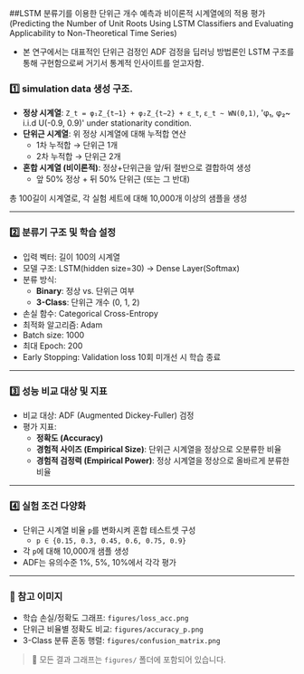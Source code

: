 ##LSTM 분류기를 이용한 단위근 개수 예측과 비이론적 시계열에의 적용 평가
(Predicting the Number of Unit Roots Using LSTM Classifiers and Evaluating Applicability to Non-Theoretical Time Series)

- 본 연구에서는 대표적인 단위근 검정인 ADF 검정을 딥러닝 방법론인 LSTM 구조를 통해 구현함으로써 거기서 통계적 인사이트를 얻고자함.

### 1️⃣ simulation data 생성 구조.
- **정상 시계열**: `Z_t = φ₁Z_{t−1} + φ₂Z_{t−2} + ε_t`, `ε_t ~ WN(0,1)`,  'φ₁, φ₂~ i.i.d U(-0.9, 0.9)' under stationarity condition.
- **단위근 시계열**: 위 정상 시계열에 대해 누적합 연산  
  - 1차 누적합 → 단위근 1개  
  - 2차 누적합 → 단위근 2개
- **혼합 시계열 (비이론적)**: 정상+단위근을 앞/뒤 절반으로 결합하여 생성  
  - 앞 50% 정상 + 뒤 50% 단위근 (또는 그 반대)

총 100길이 시계열로, 각 실험 세트에 대해 10,000개 이상의 샘플을 생성

---

### 2️⃣ 분류기 구조 및 학습 설정

- 입력 벡터: 길이 100의 시계열
- 모델 구조: LSTM(hidden size=30) → Dense Layer(Softmax)
- 분류 방식:
  - **Binary**: 정상 vs. 단위근 여부
  - **3-Class**: 단위근 개수 (0, 1, 2)
- 손실 함수: Categorical Cross-Entropy
- 최적화 알고리즘: Adam
- Batch size: 1000
- 최대 Epoch: 200
- Early Stopping: Validation loss 10회 미개선 시 학습 종료

---

### 3️⃣ 성능 비교 대상 및 지표

- 비교 대상: ADF (Augmented Dickey-Fuller) 검정
- 평가 지표:
  - **정확도 (Accuracy)**
  - **경험적 사이즈 (Empirical Size)**: 단위근 시계열을 정상으로 오분류한 비율
  - **경험적 검정력 (Empirical Power)**: 정상 시계열을 정상으로 올바르게 분류한 비율

---

### 4️⃣ 실험 조건 다양화

- 단위근 시계열 비율 `p`를 변화시켜 혼합 테스트셋 구성  
  - `p ∈ {0.15, 0.3, 0.45, 0.6, 0.75, 0.9}`
- 각 `p`에 대해 10,000개 샘플 생성
- ADF는 유의수준 1%, 5%, 10%에서 각각 평가

---

### 📌 참고 이미지

- 학습 손실/정확도 그래프: `figures/loss_acc.png`
- 단위근 비율별 정확도 비교: `figures/accuracy_p.png`
- 3-Class 분류 혼동 행렬: `figures/confusion_matrix.png`

> 📁 모든 결과 그래프는 `figures/` 폴더에 포함되어 있습니다.

